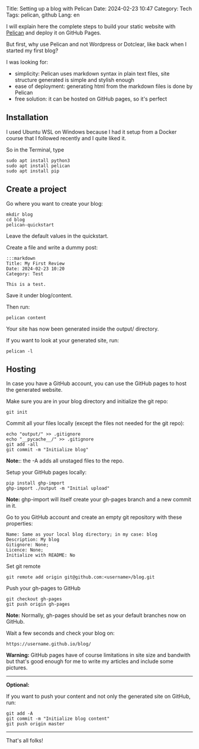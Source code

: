 Title: Setting up a blog with Pelican
Date: 2024-02-23 10:47
Category: Tech
Tags: pelican, github
Lang: en

I will explain here the complete steps to build your static website with [Pelican](https://getpelican.com/) and deploy it on GitHub Pages.

But first, why use Pelican and not Wordpress or Dotclear, like back when I  started my first blog?

I was looking for:

* simplicity: Pelican uses markdown syntax in plain text files, site structure generated is simple and stylish enough
* ease of deployment: generating html from the markdown files is done by Pelican
* free solution: it can be hosted on GitHub pages, so it's perfect

## Installation

I used Ubuntu WSL on Windows because I had it setup from a Docker course that I followed recently and I quite liked it.

So in the Terminal, type

    sudo apt install python3
    sudo apt install pelican 
    sudo apt install pip

## Create a project

Go where you want to create your blog:

    mkdir blog
    cd blog
    pelican-quickstart

Leave the default values in the quickstart.

Create a file and write a dummy post:

    :::markdown
    Title: My First Review
    Date: 2024-02-23 10:20
    Category: Test

    This is a test.

Save it under blog/content.

Then run:

    pelican content

Your site has now been generated inside the output/ directory.

If you want to look at your generated site, run:

    pelican -l

## Hosting

In case you have a GitHub account, you can use the GitHub pages to host the generated website.

Make sure you are in your blog directory and initialize the git repo:

    git init

Commit all your files locally (except the files not needed for the git repo):

    echo "output/" >> .gitignore
    echo "__pycache__/" >> .gitignore
    git add -all
    git commit -m "Initialize blog"

**Note:**: the -A adds all unstaged files to the repo.

Setup your GitHub pages locally:

    pip install ghp-import
    ghp-import ./output -m "Initial upload"

**Note:** ghp-import will itself create your gh-pages branch and a new commit in it.

Go to you GitHub account and create an empty git repository with these properties:

    Name: Same as your local blog directory; in my case: blog
    Description: My blog
    Gitignore: None;
    Licence: None;
    Initialize with README: No

Set git remote

    git remote add origin git@github.com:<username>/blog.git

Push your gh-pages to GitHub

    git checkout gh-pages
    git push origin gh-pages

**Note:**
Normally, gh-pages should be set as your default branches now on GitHub.

Wait a few seconds and check your blog on:

    https://username.github.io/blog/

**Warning:** GitHub pages have of course limitations in site size and bandwith but that's good enough for me to write my articles and include some pictures.

---
**Optional:**

If you want to push your content and not only the generated site on GitHub, run:

    git add -A
    git commit -m "Initialize blog content"
    git push origin master

---

That's all folks!
